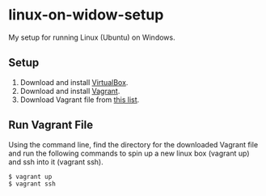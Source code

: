# linux-on-widow-setup
My setup for running Linux (Ubuntu) on Windows.

## Setup
1. Download and install [VirtualBox](https://www.virtualbox.org/wiki/Downloads).
2. Download and install [Vagrant](https://www.vagrantup.com/downloads.html).
3. Download Vagrant file from [this list](https://github.com/devroger/Vagrantfiles).

## Run Vagrant File
Using the command line, find the directory for the downloaded Vagrant file and run the following commands to spin up a new linux box (vagrant up) and ssh into it (vagrant ssh).
```
$ vagrant up
$ vagrant ssh
```
